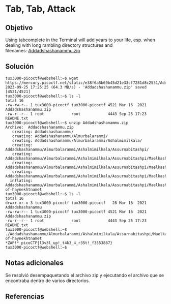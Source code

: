 # Tab, Tab, Attack
## Objetivo

Using tabcomplete in the Terminal will add years to your life, esp. when dealing with long rambling directory structures and filenames: [Addadshashanammu.zip](https://mercury.picoctf.net/static/e38f6a5b69b45d21e33cf7281d8c2531/Addadshashanammu.zip)
## Solución

```shell
tux3000-picoctf@webshell:~$ wget https://mercury.picoctf.net/static/e38f6a5b69b45d21e33cf7281d8c2531/Addadshashanammu.zip
2023-09-25 17:25:25 (64.3 MB/s) - 'Addadshashanammu.zip' saved [4521/4521]
tux3000-picoctf@webshell:~$ ls -l
total 16
-rw-rw-r-- 1 tux3000-picoctf tux3000-picoctf 4521 Mar 16  2021 Addadshashanammu.zip
-rw-r--r-- 1 root            root            4443 Sep 25 17:23 README.txt
tux3000-picoctf@webshell:~$ unzip Addadshashanammu.zip 
Archive:  Addadshashanammu.zip
   creating: Addadshashanammu/
   creating: Addadshashanammu/Almurbalarammi/
   creating: Addadshashanammu/Almurbalarammi/Ashalmimilkala/
   creating: Addadshashanammu/Almurbalarammi/Ashalmimilkala/Assurnabitashpi/
   creating: Addadshashanammu/Almurbalarammi/Ashalmimilkala/Assurnabitashpi/Maelkashishi/
   creating: Addadshashanammu/Almurbalarammi/Ashalmimilkala/Assurnabitashpi/Maelkashishi/Onnissiralis/
   creating: Addadshashanammu/Almurbalarammi/Ashalmimilkala/Assurnabitashpi/Maelkashishi/Onnissiralis/Ularradallaku/
  inflating: Addadshashanammu/Almurbalarammi/Ashalmimilkala/Assurnabitashpi/Maelkashishi/Onnissiralis/Ularradallaku/fang-of-haynekhtnamet  
tux3000-picoctf@webshell:~$ ls -l
total 16
drwxr-xr-x 3 tux3000-picoctf tux3000-picoctf   28 Mar 16  2021 Addadshashanammu
-rw-rw-r-- 1 tux3000-picoctf tux3000-picoctf 4521 Mar 16  2021 Addadshashanammu.zip
-rw-r--r-- 1 root            root            4443 Sep 25 17:23 README.txt
tux3000-picoctf@webshell:~$ ./Addadshashanammu/Almurbalarammi/Ashalmimilkala/Assurnabitashpi/Maelkashishi/Onnissiralis/Ularradallaku/fang-of-haynekhtnamet 
*ZAP!* picoCTF{l3v3l_up!_t4k3_4_r35t!_f3553887}
tux3000-picoctf@webshell:~$ 
```
## Notas adicionales

Se resolvió desempaquetando el archivo zip y ejecutando el archivo que se encontraba dentro de varios directorios.
## Referencias